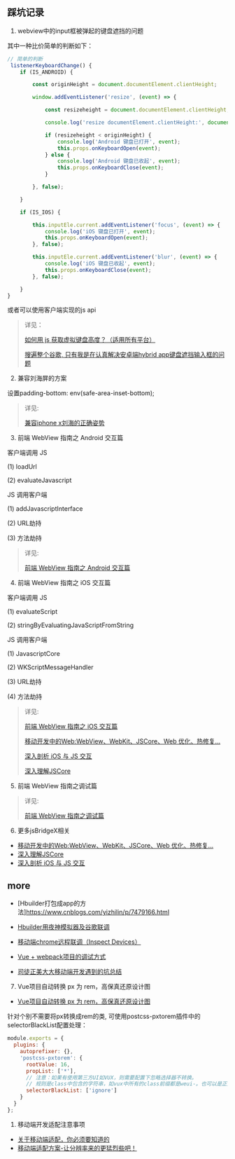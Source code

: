 ## 踩坑记录

1. webview中的input框被弹起的键盘遮挡的问题

其中一种比价简单的判断如下：

```JavaScript
// 简单的判断
 listenerKeyboardChange() {
    if (IS_ANDROID) {

        const originHeight = document.documentElement.clientHeight;

        window.addEventListener('resize', (event) => {

            const resizeheight = document.documentElement.clientHeight;

            console.log('resize documentElement.clientHeight:', document.documentElement.clientHeight);

            if (resizeheight < originHeight) {
                console.log('Android 键盘已打开', event);
                this.props.onKeyboardOpen(event);
            } else {
                console.log('Android 键盘已收起', event);
                this.props.onKeyboardClose(event);
            }

        }, false);

    }

    if (IS_IOS) {

        this.inputEle.current.addEventListener('focus', (event) => {
            console.log('iOS 键盘已打开', event);
            this.props.onKeyboardOpen(event);
        }, false);

        this.inputEle.current.addEventListener('blur', (event) => {
            console.log('iOS 键盘已收起', event);
            this.props.onKeyboardClose(event);
        }, false);

    }
}
```

或者可以使用客户端实现的js api

> 详见：
>
> [如何用 js 获取虚拟键盘高度？（适用所有平台）](https://segmentfault.com/a/1190000010693229)
>
> [搜遍整个谷歌, 只有我是在认真解决安卓端hybrid app键盘遮挡输入框的问题](https://zhuanlan.zhihu.com/p/86582914)

2. 兼容刘海屏的方案

设置padding-bottom: env(safe-area-inset-bottom);

> 详见:
> 
> [兼容iphone x刘海的正确姿势](https://juejin.im/post/5be95fbef265da61327ed8e0)

3. 前端 WebView 指南之 Android 交互篇

客户端调用 JS

(1) loadUrl

(2) evaluateJavascript

JS 调用客户端

(1) addJavascriptInterface

(2) URL劫持

(3) 方法劫持

> 详见:
> 
> [前端 WebView 指南之 Android 交互篇](https://75team.com/post/android-webview-and-js.html)

4. 前端 WebView 指南之 iOS 交互篇

客户端调用 JS

(1) evaluateScript

(2) stringByEvaluatingJavaScriptFromString

JS 调用客户端

(1) JavascriptCore

(2) WKScriptMessageHandler

(3) URL劫持

(4) 方法劫持


> 详见:
> 
> [前端 WebView 指南之 iOS 交互篇](https://75team.com/post/ios-webview-and-js.html)
>
> [移动开发中的Web:WebView、WebKit、JSCore、Web 优化、热修复…](http://www.cocoachina.com/articles/29740)
>
> [深入剖析 iOS 与 JS 交互](https://zhuanlan.zhihu.com/p/31368159)
>
> [深入理解JSCore](https://tech.meituan.com/2018/08/23/deep-understanding-of-jscore.html)

5. 前端 WebView 指南之调试篇

> 详见:
> 
> [前端 WebView 指南之调试篇](https://75team.com/post/webview-debug.html)

6. 更多jsBridgeX相关

- [移动开发中的Web:WebView、WebKit、JSCore、Web 优化、热修复…](http://www.cocoachina.com/articles/29740)
- [深入理解JSCore](https://tech.meituan.com/2018/08/23/deep-understanding-of-jscore.html)
- [深入剖析 iOS 与 JS 交互](https://zhuanlan.zhihu.com/p/31368159)


## more

- [Hbuilder打包成app的方法]https://www.cnblogs.com/yizhilin/p/7479166.html

- [Hbuilder用夜神模拟器及谷歌联调](http://blog.csdn.net/xuelang532777032/article/details/52268878)

- [移动端chrome远程联调（Inspect Devices）](http://blog.csdn.net/freshlover/article/details/42528643)

- [Vue + webpack项目的调试方式](http://blog.csdn.net/liyijun4114/article/details/73863228)

- [司徒正美大大移动端开发遇到的坑总结](https://github.com/RubyLouvre/mobileHack)

7. Vue项目自动转换 px 为 rem，高保真还原设计图

- [Vue项目自动转换 px 为 rem，高保真还原设计图](https://juejin.im/post/5a716c4c6fb9a01cb42cac4b)

针对个别不需要将px转换成rem的类, 可使用postcss-pxtorem插件中的selectorBlackList配置处理：

```js
module.exports = {
  plugins: {
    autoprefixer: {},
    'postcss-pxtorem': {
      rootValue: 16,
      propList: ['*'],
      // 注意：如果有使用第三方UI如VUX，则需要配置下忽略选择器不转换。
      // 规则是class中包含的字符串，如vux中所有的class前缀都是weui-。也可以是正则。
      selectorBlackList: ['ignore']
    }
  }
};
```

1. 移动端开发适配注意事项

- [关于移动端适配，你必须要知道的](https://juejin.im/post/5cddf289f265da038f77696c#heading-0)
- [移动端适配方案-让分辨率来的更猛烈些吧！](https://juejin.im/post/5bc7fb9ef265da0acd20ebeb#heading-0)

